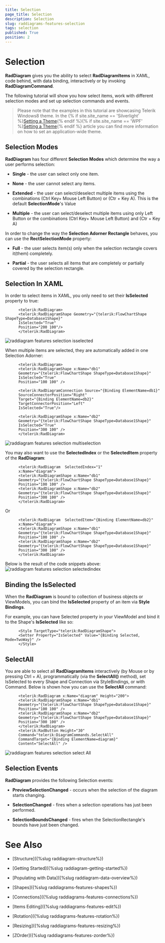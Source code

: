```yaml
---
title: Selection
page_title: Selection
description: Selection
slug: raddiagrams-features-selection
tags: selection
published: True
position: 2
---
```


# Selection



__RadDiagram__ gives you the ability to select __RadDiagramItems__ in XAML, code behind, with data binding, interactively or by invoking __RadDiagramCommand__.
	  

The following tutorial will show you how select items, work with different selection modes and set up selection commands and events.

>Please note that the examples in this tutorial are showcasing Telerik Windows8 theme. In the
		  {% if site.site_name == 'Silverlight' %}[Setting a Theme](http://www.telerik.com/help/silverlight/common-styling-apperance-setting-theme.html#Setting_Application-Wide_Built-In_Theme_in_the_Code-Behind){% endif %}{% if site.site_name == 'WPF' %}[Setting a Theme](http://www.telerik.com/help/wpf/common-styling-apperance-setting-theme-wpf.html#Setting_Application-Wide_Built-In_Theme_in_the_Code-Behind){% endif %}
		  article you can find more information on how to set an application-wide theme.
		

## Selection Modes

__RadDiagram__ has four different __Selection Modes__ which determine the way a user performs selection:
		

* __Single__ - the user can select only one item.
			

* __None__ - the user cannot select any items.
			

* __Extended__ - the user can select/deselect multiple items using the combinations (Ctrl Key+ Mouse Left Button) or (Ctr + Key A). This is the default __SelectionMode__'s Value
			

* __Multiple__ - the user can select/deselect multiple items using only Left Button or the combinations (Ctrl Key+ Mouse Left Button) and (Ctr + Key A)
			

In order to change the way the __Selection Adorner Rectangle__ behaves, you can use the __RectSelectionMode__ property:
		

* __Full__ - the user selects item(s) only when the selection rectangle covers it(them) completely.
			  

* __Partial__ - the user selects all items that are completely or partially covered by the selection rectangle.
			  

## Selection In XAML

In order to select items in XAML, you only need to set their __IsSelected__ property to true:
		

	
		  <telerik:RadDiagram>
		  <telerik:RadDiagramShape Geometry="{telerik:FlowChartShape ShapeType=Database1Shape}"
		  IsSelected="True"
		  Position="200 100"/>
		  </telerik:RadDiagram>
		

![raddiagram features selection isselected](images/raddiagram_features_selection_isselected.png)

When multiple items are selected, they are automatically added in one Selection Adorner:
		

	
		  <telerik:RadDiagram>
		  <telerik:RadDiagramShape x:Name="db1"
		  Geometry="{telerik:FlowChartShape ShapeType=Database1Shape}"
		  IsSelected="True"
		  Position="100 100" />

		  <telerik:RadDiagramConnection Source="{Binding ElementName=db1}"
		  SourceConnectorPosition="Right"
		  Target="{Binding ElementName=db2}"
		  TargetConnectorPosition="Left"
		  IsSelected="True"/>

		  <telerik:RadDiagramShape x:Name="db2"
		  Geometry="{telerik:FlowChartShape ShapeType=Database1Shape}"
		  IsSelected="True"
		  Position="300 100" />
		  </telerik:RadDiagram>
		

![raddiagram features selection multiselection](images/raddiagram_features_selection_multiselection.png)

You may also want to use the __SelectedIndex__ or the __SelectedItem__ property of the __RadDiagram__:
		

	
		  <telerik:RadDiagram  SelectedIndex="1"
		  x:Name="diagram">
		  <telerik:RadDiagramShape x:Name="db1"
		  Geometry="{telerik:FlowChartShape ShapeType=Database1Shape}"
		  Position="100 100" />
		  <telerik:RadDiagramShape x:Name="db2"
		  Geometry="{telerik:FlowChartShape ShapeType=Database1Shape}"
		  Position="300 100" />
		  </telerik:RadDiagram>
		



Or

	
		  <telerik:RadDiagram  SelectedItem="{Binding ElementName=db2}"
		  x:Name="diagram">
		  <telerik:RadDiagramShape x:Name="db1"
		  Geometry="{telerik:FlowChartShape ShapeType=Database1Shape}"
		  Position="100 100" />
		  <telerik:RadDiagramShape x:Name="db2"
		  Geometry="{telerik:FlowChartShape ShapeType=Database1Shape}"
		  Position="300 100" />
		  </telerik:RadDiagram>
		



Below is the result of the code snippets above:![raddiagram features selection selectedindex](images/raddiagram_features_selection_selectedindex.png)

## Binding the IsSelected

When the __RadDiagram__ is bound to collection of business objects or ViewModels, you can bind the __IsSelected__ property of an item via __Style Bindings__.
		

For example, you can have Selected property in your ViewModel and bind it to the Shape's __IsSelected__ like so:
		

	
		  <Style TargetType="telerik:RadDiagramShape">
		  <Setter Property="IsSelected" Value="{Binding Selected, Mode=TwoWay}" />
		  </Style>
		



## SelectAll

You are able to select all __RadDiagramItems__ interactively (by Mouse or by pressing Ctrl + A), programmatically (via the __SelectAll()__ method),
		  set IsSelected to every Shape and Connection via StyleBindings, or with Command. Below is shown how you can use the __SelectAll__ command:
		

	
		  <telerik:RadDiagram x:Name="diagram" Height="200">
		  <telerik:RadDiagramShape x:Name="db1"
		  Geometry="{telerik:FlowChartShape ShapeType=Database1Shape}"
		  Position="100 100" />
		  <telerik:RadDiagramShape x:Name="db2"
		  Geometry="{telerik:FlowChartShape ShapeType=Database1Shape}"
		  Position="300 100" />
		  </telerik:RadDiagram>
		  <telerik:RadButton Height="30"
		  Command="telerik:DiagramCommands.SelectAll"
		  CommandTarget="{Binding ElementName=diagram}"
		  Content="SelectAll" />
		

![raddiagram features selection select All](images/raddiagram_features_selection_selectAll.png)

## Selection Events

__RadDiagram__ provides the following Selection events:
		

* __PreviewSelectionChanged__ - occurs when the selection of the diagram starts changing.
			

* __SelectionChanged__ - fires when a selection operations has just been performed.
			

* __SelectionBoundsChanged__ - fires when the SelectionRectangle's bounds have just been changed.
			

# See Also

 * [Structure]({%slug raddiagram-structure%})

 * [Getting Started]({%slug raddiagram-getting-started%})

 * [Populating with Data]({%slug raddiagram-data-overview%})

 * [Shapes]({%slug raddiagrams-features-shapes%})

 * [Connections]({%slug raddiagrams-features-connections%})

 * [Items Editing]({%slug raddiagrams-features-edit%})

 * [Rotation]({%slug raddiagrams-features-rotation%})

 * [Resizing]({%slug raddiagrams-features-resizing%})

 * [ZOrder]({%slug raddiagrams-features-zorder%})
